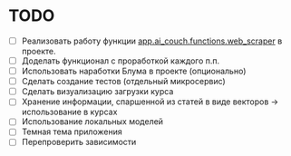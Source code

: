 # TODO

- [ ] Реализовать работу функции [app.ai_couch.functions.web_scraper](./app/ai_couch/functions/web_scraper.py) в проекте.  
- [ ] Доделать функционал с проработкой каждого п.п.  
- [ ] Использовать наработки Блума в проекте (опционально)  
- [ ] Сделать создание тестов (отдельный микросервис)  
- [ ] Сделать визуализацию загрузки курса  
- [ ] Хранение информации, спаршенной из статей в виде векторов -> использование в курсах  
- [ ] Использование локальных моделей  
- [ ] Темная тема приложения  
- [ ] Перепроверить зависимости  
